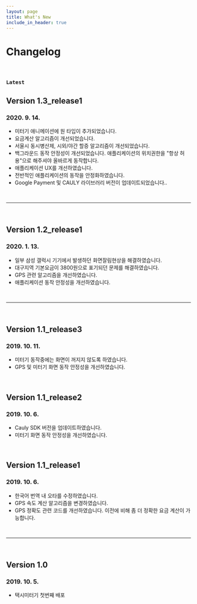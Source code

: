 ```yaml
---
layout: page
title: What's New
include_in_header: true
---
```


# Changelog

<br>

### `Latest`

## Version 1.3_release1

### 2020. 9. 14.

- 미터기 애니메이션에 원 타입이 추가되었습니다.
- 요금계산 알고리즘이 개선되었습니다.
- 서울시 동시병산제, 시외/야간 할증 알고리즘이 개선되었습니다.
- 백그라운드 동작 안정성이 개선되었습니다. 애플리케이션의 위치권한을 "항상 허용"으로 해주셔야 올바르게 동작합니다.
- 애플리케이션 UX를 개선하였습니다.
- 전반적인 애플리케이션의 동작을 안정화하였습니다.
- Google Payment 및 CAULY 라이브러리 버전이 업데이트되었습니다..

<br>

-----
<br>

## Version 1.2_release1

### 2020. 1. 13.

- 일부 삼성 갤럭시 기기에서 발생하던 화면잘림현상을 해결하였습니다.
- 대구지역 기본요금이 3800원으로 표기되던 문제를 해결하였습니다.
- GPS 관련 알고리즘을 개선하였습니다.
- 애플리케이션 동작 안정성을 개선하였습니다.

<br>

-----
<br>

## Version 1.1_release3

### 2019. 10. 11.

- 미터기 동작중에는 화면이 꺼지지 않도록 하였습니다.
- GPS 및 미터기 화면 동작 안정성을 개선하였습니다.

<br>

## Version 1.1_release2

### 2019. 10. 6.

- Cauly SDK 버전을 업데이트하였습니다.
- 미터기 화면 동작 안정성을 개선하였습니다.

<br>

## Version 1.1_release1

### 2019. 10. 6.

- 한국어 번역 내 오타를 수정하였습니다.
- GPS 속도 계산 알고리즘을 변경하였습니다.
- GPS 정확도 관련 코드를 개선하였습니다. 이전에 비해 좀 더 정확한 요금 계산이 가능합니다.

<br>

-----
<br>

## Version 1.0

### 2019. 10. 5.

- 택시미터기 첫번째 배포

<br>